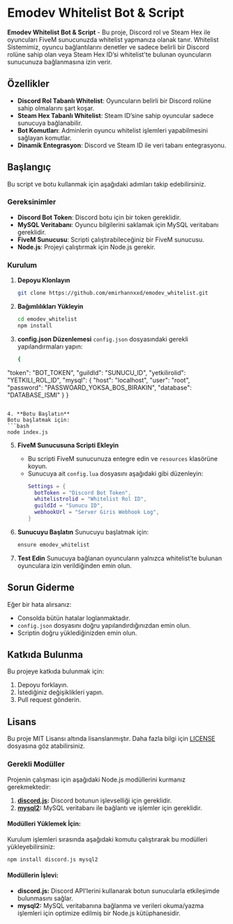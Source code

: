 
# Emodev Whitelist Bot & Script

**Emodev Whitelist Bot & Script** - Bu proje, Discord rol ve Steam Hex ile oyuncuları FiveM sunucunuzda whitelist yapmanıza olanak tanır. Whitelist Sistemimiz, oyuncu bağlantılarını denetler ve sadece belirli bir Discord rolüne sahip olan veya Steam Hex ID’si whitelist'te bulunan oyuncuların sunucunuza bağlanmasına izin verir.

## Özellikler
- **Discord Rol Tabanlı Whitelist**: Oyuncuların belirli bir Discord rolüne sahip olmalarını şart koşar.
- **Steam Hex Tabanlı Whitelist**: Steam ID’sine sahip oyuncular sadece sunucuya bağlanabilir.
- **Bot Komutları**: Adminlerin oyuncu whitelist işlemleri yapabilmesini sağlayan komutlar.
- **Dinamik Entegrasyon**: Discord ve Steam ID ile veri tabanı entegrasyonu.

## Başlangıç

Bu script ve botu kullanmak için aşağıdaki adımları takip edebilirsiniz.

### Gereksinimler
- **Discord Bot Token**: Discord botu için bir token gereklidir.
- **MySQL Veritabanı**: Oyuncu bilgilerini saklamak için MySQL veritabanı gereklidir.
- **FiveM Sunucusu**: Scripti çalıştırabileceğiniz bir FiveM sunucusu.
- **Node.js**: Projeyi çalıştırmak için Node.js gerekir.

### Kurulum

1. **Depoyu Klonlayın**
   ```bash
   git clone https://github.com/emirhannxxd/emodev_whitelist.git
   ```

2. **Bağımlılıkları Yükleyin**
   ```bash
   cd emodev_whitelist
   npm install
   ```

3. **config.json Düzenlemesi**
   `config.json` dosyasındaki gerekli yapılandırmaları yapın:
   ```bash
   {
  "token": "BOT_TOKEN",
  "guildId": "SUNUCU_ID",
  "yetkilirolid": "YETKILI_ROL_ID",
  "mysql": {
    "host": "localhost",
    "user": "root",
    "password": "PASSWOARD_YOKSA_BOS_BIRAKIN",
    "database": "DATABASE_ISMI"
  }
   }
   ```

4. **Botu Başlatın**
   Botu başlatmak için:
   ```bash
   node index.js
   ```

5. **FiveM Sunucusuna Scripti Ekleyin**
   - Bu scripti FiveM sunucunuza entegre edin ve `resources` klasörüne koyun.
   - Sunucuya ait `config.lua` dosyasını aşağıdaki gibi düzenleyin:
     ```lua
     Settings = {
       botToken = "Discord Bot Token", 
       whitelistrolid = "Whitelist Rol ID", 
       guildId = "Sunucu ID",
       webhookUrl = "Server Giris Webhook Log",
     }
     ```

6. **Sunucuyu Başlatın**
   Sunucuyu başlatmak için:
   ```bash
   ensure emodev_whitelist
   ```

7. **Test Edin**
   Sunucuya bağlanan oyuncuların yalnızca whitelist’te bulunan oyunculara izin verildiğinden emin olun.

## Sorun Giderme

Eğer bir hata alırsanız:
- Consolda bütün hatalar loglanmaktadır.
- `config.json` dosyasını doğru yapılandırdığınızdan emin olun.
- Scriptin doğru yüklediğinizden emin olun.

## Katkıda Bulunma

Bu projeye katkıda bulunmak için:
1. Depoyu forklayın.
2. İstediğiniz değişiklikleri yapın.
3. Pull request gönderin.

## Lisans

Bu proje MIT Lisansı altında lisanslanmıştır. Daha fazla bilgi için [LICENSE](LICENSE) dosyasına göz atabilirsiniz.

### Gerekli Modüller

Projenin çalışması için aşağıdaki Node.js modüllerini kurmanız gerekmektedir:

1. **[discord.js](https://discord.js.org/):** Discord botunun işlevselliği için gereklidir.
2. **[mysql2](https://www.npmjs.com/package/mysql2):** MySQL veritabanı ile bağlantı ve işlemler için gereklidir.

#### Modülleri Yüklemek İçin:

Kurulum işlemleri sırasında aşağıdaki komutu çalıştırarak bu modülleri yükleyebilirsiniz:

```bash
npm install discord.js mysql2
```

#### Modüllerin İşlevi:
- **discord.js:** Discord API'lerini kullanarak botun sunucularla etkileşimde bulunmasını sağlar.
- **mysql2:** MySQL veritabanına bağlanma ve verileri okuma/yazma işlemleri için optimize edilmiş bir Node.js kütüphanesidir.